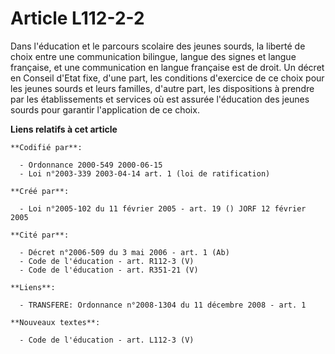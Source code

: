 # Article L112-2-2

Dans l'éducation et le parcours scolaire des jeunes sourds, la liberté de choix entre une communication bilingue, langue des
signes et langue française, et une communication en langue française est de droit. Un décret en Conseil d'Etat fixe, d'une
part, les conditions d'exercice de ce choix pour les jeunes sourds et leurs familles, d'autre part, les dispositions à
prendre par les établissements et services où est assurée l'éducation des jeunes sourds pour garantir l'application de ce
choix.

**Liens relatifs à cet article**

	**Codifié par**:

	  - Ordonnance 2000-549 2000-06-15
	  - Loi n°2003-339 2003-04-14 art. 1 (loi de ratification)

	**Créé par**:

	  - Loi n°2005-102 du 11 février 2005 - art. 19 () JORF 12 février 2005

	**Cité par**:

	  - Décret n°2006-509 du 3 mai 2006 - art. 1 (Ab)
	  - Code de l'éducation - art. R112-3 (V)
	  - Code de l'éducation - art. R351-21 (V)

	**Liens**:

	  - TRANSFERE: Ordonnance n°2008-1304 du 11 décembre 2008 - art. 1

	**Nouveaux textes**:

	  - Code de l'éducation - art. L112-3 (V)
